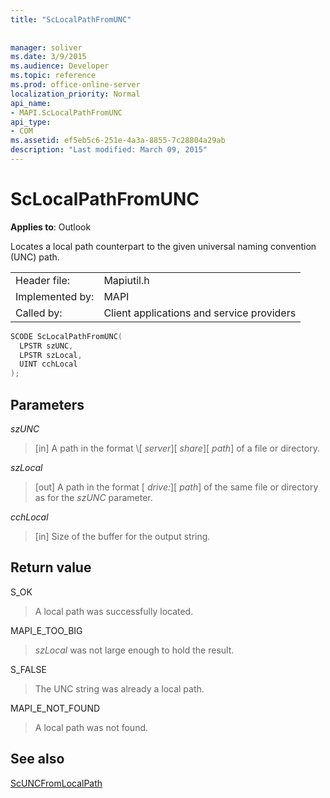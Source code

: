 ```yaml
---
title: "ScLocalPathFromUNC"
 
 
manager: soliver
ms.date: 3/9/2015
ms.audience: Developer
ms.topic: reference
ms.prod: office-online-server
localization_priority: Normal
api_name:
- MAPI.ScLocalPathFromUNC
api_type:
- COM
ms.assetid: ef5eb5c6-251e-4a3a-8855-7c28804a29ab
description: "Last modified: March 09, 2015"
---
```


# ScLocalPathFromUNC

  
  
**Applies to**: Outlook 
  
Locates a local path counterpart to the given universal naming convention (UNC) path. 
  
|||
|:-----|:-----|
|Header file:  <br/> |Mapiutil.h  <br/> |
|Implemented by:  <br/> |MAPI  <br/> |
|Called by:  <br/> |Client applications and service providers  <br/> |
   
```cpp
SCODE ScLocalPathFromUNC(
  LPSTR szUNC,
  LPSTR szLocal,
  UINT cchLocal
);
```

## Parameters

 _szUNC_
  
> [in] A path in the format \\[ _server_]\[ _share_]\[ _path_] of a file or directory.
    
 _szLocal_
  
> [out] A path in the format [ _drive:_]\[ _path_] of the same file or directory as for the  _szUNC_ parameter. 
    
 _cchLocal_
  
> [in] Size of the buffer for the output string.
    
## Return value

S_OK
  
> A local path was successfully located.
    
MAPI_E_TOO_BIG
  
>  _szLocal_ was not large enough to hold the result. 
    
S_FALSE
  
> The UNC string was already a local path.
    
MAPI_E_NOT_FOUND
  
> A local path was not found.
    
## See also



[ScUNCFromLocalPath](scuncfromlocalpath.md)

